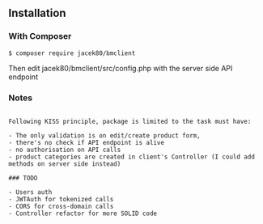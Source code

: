 ## Installation

### With Composer

```
$ composer require jacek80/bmclient

```

Then edit jacek80/bmclient/src/config.php with the server side API endpoint

### Notes

```

Following KISS principle, package is limited to the task must have:

- The only validation is on edit/create product form,
- there's no check if API endpoint is alive
- no authorisation on API calls
- product categories are created in client's Controller (I could add methods on server side instead)

### TODO

- Users auth
- JWTAuth for tokenized calls
- CORS for cross-domain calls
- Controller refactor for more SOLID code